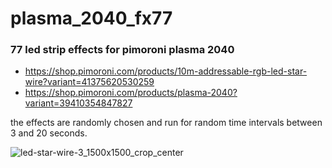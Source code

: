 # plasma_2040_fx77
### 77 led strip effects for pimoroni plasma 2040

+ https://shop.pimoroni.com/products/10m-addressable-rgb-led-star-wire?variant=41375620530259
+ https://shop.pimoroni.com/products/plasma-2040?variant=39410354847827

the effects are randomly chosen and run for random time intervals between 3 and 20 seconds.

![led-star-wire-3_1500x1500_crop_center](https://github.com/user-attachments/assets/8ea8297e-8e76-492f-b6f3-fc81184067c3)

